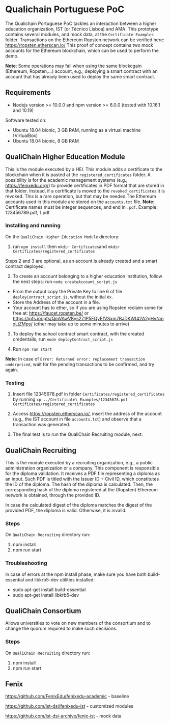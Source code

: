 # Qualichain Portuguese PoC
The Qualichain Portuguese PoC tackles an interaction between a higher education organization, IST (or Técnico Lisboa) and AMA.
This prototype contains several modules, and mock data, at the ``Certificate Examples`` folder.
Transactions on the Ethereum Ropsten network can be verified here: https://ropsten.etherscan.io/
This proof of concept contains two mock accounts for the Ethereum blockchain, which can be used to perform the demo. 

**Note**: Some operations may fail when using the same blockcgain (Ethereum, Ropsten,...) account, e.g., deploying a smart contract with an account that has already been used to deploy the same smart contract.

## Requirements
* Nodejs version >= 10.0.0 and npm version >= 6.0.0 (tested with 10.16.1 and 10.19)

Software tested on:
* Ubuntu 18.04 bionic, 3 GB RAM, running as a virtual machine (VirtualBox)
* Ubuntu 18.04 bionic, 8 GB RAM

## QualiChain Higher Education Module

This is the module executed by a HEI. This module adds a certificate to the blockchain when it is pasted at the ``registered_certificates`` folder. A possibility is for the academic management systems (e.g., https://fenixedu.org/) to provide certificates in PDF format that are stored in that folder. Instead, if a certificate is moved to the ``revoked_certificates`` it is revoked. This is a rare operation, but that may be needed.The Ethereum accounts used in this module are stored on the ``accounts.txt`` file.
**Note**: Certificate names must be integer sequences, and end in ``.pdf``. Example: 123456789.pdf, 1.pdf

### Installing and running
On the ``QualiChain Higher Education Module`` directory:

1. run ``npm install`` then ``mkdir Certificates``and ``mkdir Certificates/registered_certificates``

Steps 2 and 3 are optional, as an account is already created and a smart contract deployed.

2. To create an account belonging to a higher education institution, follow the next steps: 
run ``node createAccount_script.js``

* From the output copy the Private Key to line 6 of file ``deployContract_script.js``, without the initial `0x`.
* Store the Address of the account in a file.
* Your account has to ether, so if you are using Ropsten reclaim some for free at: https://faucet.ropsten.be/ or https://ipfs.io/ipfs/QmVAwVKys271P5EQyEfVSxm7BJDKWt42A2gHvNmxLjZMps/ (ether may take up to some minutes to arrive)

3. To deploy the school contract smart contract, with the created credentails, run ``node deployContract_script.js``
 
4. Run ``npm run start``

**Note**: In case of ``Error: Returned error: replacement transaction underpriced``, wait for the pending transactions to be confirmed, and try again.

### Testing
1. Insert file 12345678.pdf in folder ``Certificates/registered_certificates`` by running ``cp ../Certificate\ Examples/12345678.pdf Certificates/registered_certificates``

2. Access https://ropsten.etherscan.io/, insert the address of the account (e.g., the IST account in file ``accounts.txt``) and observe that a transaction was generated. 

3. The final test is to run the QualiChain Recruiting module, next:

## QualiChain Recruiting

This is the module executed by a recruiting organization, e.g., a public administration organization or a company. This component is responsible for the diploma validation. It receives a PDF file representing a diploma as an input. 
Such PDF is titled with the Issuer ID + Civil ID, which constitutes the ID of the diploma. The hash of the diploma is calculated. Then, the corresponding hash of the diploma registered at the (Ropsten) Ethereum network is obtained, through the provided ID.

In case the calculated digest of the diploma matches the digest of the provided PDF, the diploma is valid. Otherwise, it is invalid.

### Steps

On ``QualiChain Recruiting`` directory run:
1. npm install
2. npm run start

### Troubleshooting
In case of errors at the npm install phase, make sure you have both build-essential and libkrb5-dev utilities installed: 
* sudo apt-get install build-essential
* sudo apt-get install libkrb5-dev


## QualiChain Consortium
Allows universities to vote on new members of the consortium and to change the quorum required to make such decisions.

### Steps

On ``QualiChain Recruiting`` directory run:
1. npm install
2. npm run start
		
					
## Fenix
https://github.com/FenixEdu/fenixedu-academic - baseline 

https://github.com/ist-dsi/fenixedu-ist - customized modules

https://github.com/ist-dsi-archive/fenix-ist - mock data


